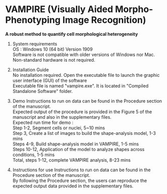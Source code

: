 # VAMPIRE (Visually Aided Morpho-Phenotyping Image Recognition)
**A robust method to quantify cell morphological heterogeneity**

1. System requirements\
    OS : Windows 10 (64 bit) Version 1909\
    Software is not compatible with older versions of Windows nor Mac.\
    Non-standard hardware is not required.
    
2. Installation Guide\
    No installation required. Open the executable file to launch the graphic user interface (GUI) of the software\
    Executable file is named "vampire.exe". It is located in "Compiled Standalone Software" folder.
    
3. Demo
    Instructions to run on data can be found in the Procedure section of the manuscript.\
    Expected output of the procedure is provided in the Figure 5 of the manuscript and also in the supplementary files.\
    Expected run time for demo :\
        Step 1-2, Segment cells or nuclei, 5~10 mins\
        Step 3, Create a list of images to build the shape-analysis model, 1-3 mins\
        Steps 4-9, Build shape-analysis model in VAMPIRE, 1-5 mins\
        Steps 10-12, Application of the model to analyze shapes across conditions, 1-5 mins\
        Total, steps 1-12, complete VAMPIRE analysis, 8-23 mins
        
4. Instructions for use
    Instructions to run on data can be found in the Procedure section of the manuscript.\
    By following the Procedure section, the users can reproduce the expected output data provided in the supplementary files.
